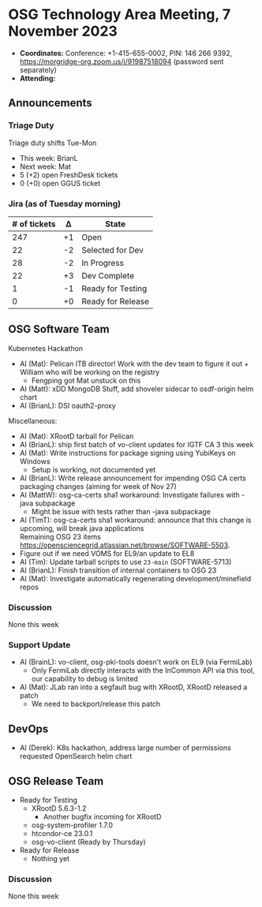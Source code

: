 # OSG Technology Area Meeting, 7 November 2023

-   **Coordinates:** Conference: +1-415-655-0002, PIN: 146 266 9392,
    <https://morgridge-org.zoom.us/j/91987518094> (password sent separately)
-   **Attending:**  

## Announcements

### Triage Duty

Triage duty shifts Tue-Mon

-   This week: BrianL
-   Next week: Mat
-   5 (+2) open FreshDesk tickets
-   0 (+0) open GGUS ticket

### Jira (as of Tuesday morning)

| # of tickets | &Delta; | State             |
|--------------|---------|-------------------|
| 247          | +1      | Open              |
| 22           | -2      | Selected for Dev  |
| 28           | -2      | In Progress       |
| 22           | +3      | Dev Complete      |
| 1            | -1      | Ready for Testing |
| 0            | +0      | Ready for Release |

## OSG Software Team

Kubernetes Hackathon
-   AI (Mat): Pelican ITB director! Work with the dev team to figure it out + William who will be working on the registry
    - Fengping got Mat unstuck on this
-   AI (Matt): xDD MongoDB Stuff, add shoveler sidecar to osdf-origin helm chart
-   AI (BrianL): DSI oauth2-proxy

Miscellaneous:
-   AI (Mat): XRootD tarball for Pelican
-   AI (BrianL): ship first batch of vo-client updates for IGTF CA 3 this week
-   AI (Mat): Write instructions for package signing using YubiKeys on Windows
    - Setup is working, not documented yet   
-   AI (BrianL): Write release announcement for impending OSG CA certs packaging changes (aiming for week of Nov 27)
-   AI (MattW): osg-ca-certs sha1 workaround: Investigate failures with -java subpackage
    - Might be issue with tests rather than -java subpackage
-   AI (TimT): osg-ca-certs sha1 workaround: announce that this change is upcoming, will break java applications  
Remaining OSG 23 items <https://opensciencegrid.atlassian.net/browse/SOFTWARE-5503>.
-   Figure out if we need VOMS for EL9/an update to EL8
-   AI (Tim): Update tarball scripts to use `23-main` (SOFTWARE-5713)
-   AI (BrianL): Finish transition of internal containers to OSG 23
-   AI (Mat): Investigate automatically regenerating development/minefield repos

### Discussion

None this week

### Support Update

-   AI (BrainL): vo-client, osg-pki-tools doesn't work on EL9 (via FermiLab)
    - Only FermiLab directly interacts with the InCommon API via this tool, our capability to debug is limited
-   AI (Mat): JLab ran into a segfault bug with XRootD, XRootD released a patch
    - We need to backport/release this patch
## DevOps

-   AI (Derek): K8s hackathon, address large number of permissions requested OpenSearch helm chart
## OSG Release Team

-   Ready for Testing
    -   XRootD 5.6.3-1.2
        - Another bugfix incoming for XRootD   
    -   osg-system-profiler 1.7.0
    -   htcondor-ce 23.0.1
    -   osg-vo-client (Ready by Thursday)
-   Ready for Release
    -   Nothing yet
 
### Discussion

None this week

